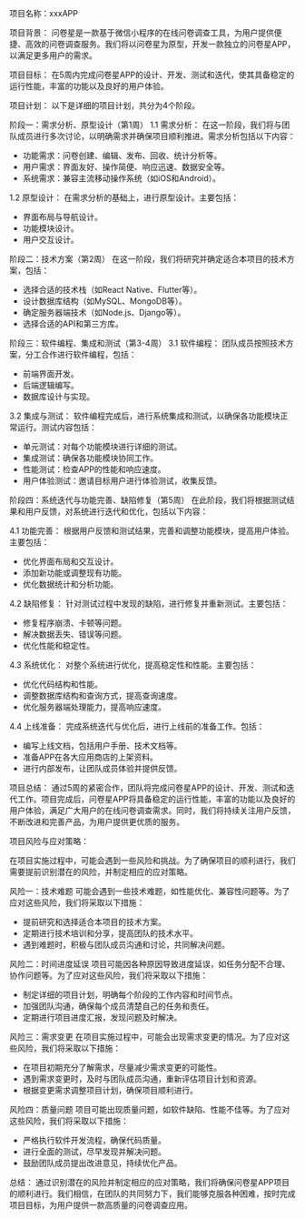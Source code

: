 项目名称：xxxAPP

项目背景： 问卷星是一款基于微信小程序的在线问卷调查工具，为用户提供便捷、高效的问卷调查服务。我们将以问卷星为原型，开发一款独立的问卷星APP，以满足更多用户的需求。

项目目标： 在5周内完成问卷星APP的设计、开发、测试和迭代，使其具备稳定的运行性能，丰富的功能以及良好的用户体验。

项目计划： 以下是详细的项目计划，共分为4个阶段。

阶段一：需求分析、原型设计（第1周） 1.1 需求分析： 在这一阶段，我们将与团队成员进行多次讨论，以明确需求并确保项目顺利推进。需求分析包括以下内容：

- 功能需求：问卷创建、编辑、发布、回收、统计分析等。
- 用户需求：界面友好、操作简便、响应迅速、数据安全等。
- 系统需求：兼容主流移动操作系统（如iOS和Android）。

1.2 原型设计： 在需求分析的基础上，进行原型设计。主要包括：

- 界面布局与导航设计。
- 功能模块设计。
- 用户交互设计。

阶段二：技术方案（第2周） 在这一阶段，我们将研究并确定适合本项目的技术方案，包括：

- 选择合适的技术栈（如React Native、Flutter等）。
- 设计数据库结构（如MySQL、MongoDB等）。
- 确定服务器端技术（如Node.js、Django等）。
- 选择合适的API和第三方库。

阶段三：软件编程、集成和测试（第3-4周） 3.1 软件编程： 团队成员按照技术方案，分工合作进行软件编程，包括：

- 前端界面开发。
- 后端逻辑编写。
- 数据库设计与实现。

3.2 集成与测试： 软件编程完成后，进行系统集成和测试，以确保各功能模块正常运行。测试内容包括：

- 单元测试：对每个功能模块进行详细的测试。
- 集成测试：确保各功能模块协同工作。
- 性能测试：检查APP的性能和响应速度。
- 用户体验测试：邀请目标用户进行体验测试，收集反馈。

阶段四：系统迭代与功能完善、缺陷修复（第5周） 在此阶段，我们将根据测试结果和用户反馈，对系统进行迭代和优化，包括以下内容：

4.1 功能完善： 根据用户反馈和测试结果，完善和调整功能模块，提高用户体验。主要包括：

- 优化界面布局和交互设计。
- 添加新功能或调整现有功能。
- 优化数据统计和分析功能。

4.2 缺陷修复： 针对测试过程中发现的缺陷，进行修复并重新测试。主要包括：

- 修复程序崩溃、卡顿等问题。
- 解决数据丢失、错误等问题。
- 优化性能和稳定性。

4.3 系统优化： 对整个系统进行优化，提高稳定性和性能。主要包括：

- 优化代码结构和性能。
- 调整数据库结构和查询方式，提高查询速度。
- 优化服务器端处理能力，提高响应速度。

4.4 上线准备： 完成系统迭代与优化后，进行上线前的准备工作。包括：

- 编写上线文档，包括用户手册、技术文档等。
- 准备APP在各大应用商店的上架资料。
- 进行内部发布，让团队成员体验并提供反馈。

项目总结： 通过5周的紧密合作，团队将完成问卷星APP的设计、开发、测试和迭代工作。项目完成后，问卷星APP将具备稳定的运行性能，丰富的功能以及良好的用户体验，满足广大用户的在线问卷调查需求。同时，我们将持续关注用户反馈，不断改进和完善产品，为用户提供更优质的服务。

项目风险与应对策略：

在项目实施过程中，可能会遇到一些风险和挑战。为了确保项目的顺利进行，我们需要提前识别潜在的风险，并制定相应的应对策略。

风险一：技术难题 可能会遇到一些技术难题，如性能优化、兼容性问题等。为了应对这些风险，我们将采取以下措施：

- 提前研究和选择适合本项目的技术方案。
- 定期进行技术培训和分享，提高团队的技术水平。
- 遇到难题时，积极与团队成员沟通和讨论，共同解决问题。

风险二：时间进度延误 项目可能因各种原因导致进度延误，如任务分配不合理、协作问题等。为了应对这些风险，我们将采取以下措施：

- 制定详细的项目计划，明确每个阶段的工作内容和时间节点。
- 加强团队沟通，确保每个成员清楚自己的任务和责任。
- 定期进行项目进度汇报，发现问题及时解决。

风险三：需求变更 在项目实施过程中，可能会出现需求变更的情况。为了应对这些风险，我们将采取以下措施：

- 在项目初期充分了解需求，尽量减少需求变更的可能性。
- 遇到需求变更时，及时与团队成员沟通，重新评估项目计划和资源。
- 根据变更需求调整项目计划，确保项目顺利进行。

风险四：质量问题 项目可能出现质量问题，如软件缺陷、性能不佳等。为了应对这些风险，我们将采取以下措施：

- 严格执行软件开发流程，确保代码质量。
- 进行全面的测试，尽早发现并解决问题。
- 鼓励团队成员提出改进意见，持续优化产品。

总结： 通过识别潜在的风险并制定相应的应对策略，我们将确保问卷星APP项目的顺利进行。我们相信，在团队的共同努力下，我们能够克服各种困难，按时完成项目目标，为用户提供一款高质量的问卷调查应用。